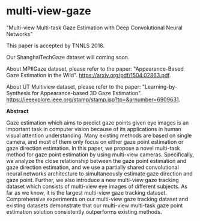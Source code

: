 # multi-view-gaze

"Multi-view Multi-task Gaze Estimation with Deep Convolutional Neural Networks"

This paper is accepted by TNNLS 2018.

Our ShanghaiTechGaze dataset will coming soon.

About MPIIGaze dataset, please refer to the paper: "Appearance-Based Gaze Estimation in the Wild". https://arxiv.org/pdf/1504.02863.pdf.

About UT Multiview dataset, please refer to the paper: "Learning-by-Synthesis for Appearance-based 3D Gaze Estimation". https://ieeexplore.ieee.org/stamp/stamp.jsp?tp=&arnumber=6909631.

**Abstract**

Gaze estimation which aims to predict gaze points given eye images is an important task in computer vision because of its applications in human visual attention understanding. Many existing methods are based on single camera, and most of them only focus on either gaze point estimation or gaze direction estimation. In this paper, we propose a novel multi-task method for gaze point estimation by using multi-view cameras. Specifically, we analyze the close relationship between the gaze point estimation and gaze direction estimation, and we use a partially shared convolutional neural networks architecture to simultaneously estimate gaze direction and gaze point. Further, we also introduce a new multi-view gaze tracking dataset which consists of multi-view eye images of different subjects. As far as we know, it is the largest multi-view gaze tracking dataset. Comprehensive experiments on our multi-view gaze tracking dataset and existing datasets demonstrate that our multi-view multi-task gaze point estimation solution consistently outperforms existing methods.
